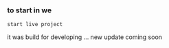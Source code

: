 ### to start in we
```
start live project
```
it was build for developing ...
new update coming soon

